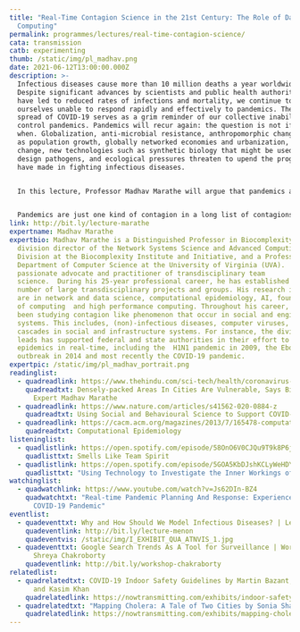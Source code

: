 ```yaml
---
title: "Real-Time Contagion Science in the 21st Century: The Role of Data and
  Computing"
permalink: programmes/lectures/real-time-contagion-science/
cata: transmission
catb: experimenting
thumb: /static/img/pl_madhav.png
date: 2021-06-12T13:00:00.000Z
description: >-
  Infectious diseases cause more than 10 million deaths a year worldwide.
  Despite significant advances by scientists and public health authorities that
  have led to reduced rates of infections and mortality, we continue to find
  ourselves unable to respond rapidly and effectively to pandemics. The ongoing
  spread of COVID-19 serves as a grim reminder of our collective inability to
  control pandemics. Pandemics will recur again: the question is not if, but
  when. Globalization, anti-microbial resistance, anthropomorphic changes such
  as population growth, globally networked economies and urbanization, climate
  change, new technologies such as synthetic biology that might be used to
  design pathogens, and ecological pressures threaten to upend the progress we
  have made in fighting infectious diseases. 


  In this lecture, Professor Madhav Marathe will argue that pandemics are a complex systems problem and are intricately tied to the social, behavioral, medical, political and economic issues that go beyond human health and national boundaries. Since Bernoulli’s work in 1760 on smallpox inoculation, mathematical and computational models have played an important role in the study of epidemics. He will discuss how and if recent advances in computing, data and biological sciences can be harnessed to develop new techniques and engineering principles that can further advance the field and, in the end, help reduce the global burden of infectious diseases.  He will also highlight the challenges one faces in developing tools during an evolving pandemic. 


  Pandemics are just one kind of contagion in a long list of contagions, including power blackouts, global financial contagions, contagions caused by computer malware, collective behavior by bacterial colonies using quorum sensing, and the information and mis(dis)-information campaigns on the social media. Marathe will discuss how unifying mathematical principles and engineering principles can be developed to understand and respond to such networked contagion-like phenomena. He will conclude the lecture by discussing how societies can cope with these global contagions by balancing the short term objectives such as economic growth and social well-being with long term objectives of resilience and sustainability.
link: http://bit.ly/lecture-marathe
expertname: Madhav Marathe
expertbio: Madhav Marathe is a Distinguished Professor in Biocomplexity, the
  division director of the Network Systems Science and Advanced Computing
  Division at the Biocomplexity Institute and Initiative, and a Professor in the
  Department of Computer Science at the University of Virginia (UVA).   He is a
  passionate advocate and practitioner of transdisciplinary team
  science.  During his 25-year professional career, he has established and led a
  number of large transdisciplinary projects and groups. His research interests
  are in network and data science, computational epidemiology, AI, foundations
  of computing  and high performance computing. Throughout his career, he has
  been studying contagion like phenomenon that occur in social and engineered
  systems. This includes, (non)-infectious diseases, computer viruses, and
  cascades in social and infrastructure systems. For instance, the division he
  leads has supported federal and state authorities in their effort to combat
  epidemics in real-time, including the  H1N1 pandemic in 2009, the Ebola
  outbreak in 2014 and most recently the COVID-19 pandemic.
expertpic: /static/img/pl_madhav_portrait.png
readinglist:
  - quadreadlink: https://www.thehindu.com/sci-tech/health/coronavirus-densely-packed-areas-in-cities-are-vulnerable-says-biocomplexity-expert-madhav-marathe/article31195212.ece
    quadreadtxt: Densely-packed Areas In Cities Are Vulnerable, Says Biocomplexity
      Expert Madhav Marathe
  - quadreadlink: https://www.nature.com/articles/s41562-020-0884-z
    quadreadtxt: Using Social and Behavioural Science to Support COVID-19 Pandemic Response
  - quadreadlink: https://cacm.acm.org/magazines/2013/7/165478-computational-epidemiology/fulltext
    quadreadtxt: Computational Epidemiology
listeninglist:
  - quadlistlink: https://open.spotify.com/episode/58OnO6V0CJQu9T9k8P6jEK
    quadlisttxt: Smells Like Team Spirit
  - quadlistlink: https://open.spotify.com/episode/5GOA5KbDJshKCLyWeHDYIP
    quadlisttxt: "Using Technology to Investigate the Inner Workings of Large Networks "
watchinglist:
  - quadwatchlink: https://www.youtube.com/watch?v=Js62DIn-BZ4
    quadwatchtxt: "Real-time Pandemic Planning And Response: Experiences From The
      COVID-19 Pandemic"
eventlist:
  - quadeventtxt: Why and How Should We Model Infectious Diseases? | Lecture by Gautam Menon
    quadeventlink: http://bit.ly/lecture-menon
    quadeventvis: /static/img/I_EXHIBIT_QUA_ATNVIS_1.jpg
  - quadeventtxt: Google Search Trends As A Tool for Surveillance | Workshop by
      Shreya Chakroborty
    quadeventlink: http://bit.ly/workshop-chakraborty
relatedlist:
  - quadrelatedtxt: COVID-19 Indoor Safety Guidelines by Martin Bazant, John Bush,
      and Kasim Khan
    quadrelatedlink: https://nowtransmitting.com/exhibits/indoor-safety-guidelines/
  - quadrelatedtxt: "Mapping Cholera: A Tale of Two Cities by Sonia Shah"
    quadrelatedlink: https://nowtransmitting.com/exhibits/mapping-cholera/
---
```

